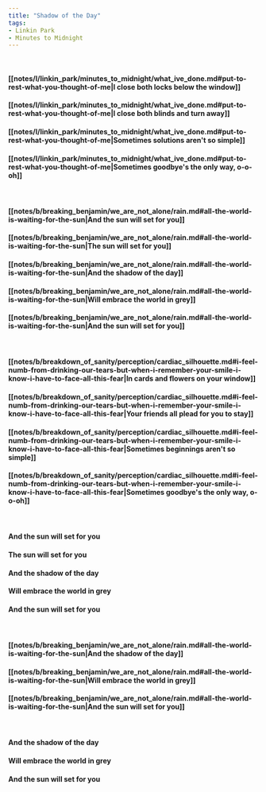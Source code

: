 ```yaml
---
title: "Shadow of the Day"
tags:
- Linkin Park
- Minutes to Midnight
---
```

&nbsp;
#### [[notes/l/linkin_park/minutes_to_midnight/what_ive_done.md#put-to-rest-what-you-thought-of-me|I close both locks below the window]]
#### [[notes/l/linkin_park/minutes_to_midnight/what_ive_done.md#put-to-rest-what-you-thought-of-me|I close both blinds and turn away]]
#### [[notes/l/linkin_park/minutes_to_midnight/what_ive_done.md#put-to-rest-what-you-thought-of-me|Sometimes solutions aren't so simple]]
#### [[notes/l/linkin_park/minutes_to_midnight/what_ive_done.md#put-to-rest-what-you-thought-of-me|Sometimes goodbye's the only way, o-o-oh]]
&nbsp;
#### [[notes/b/breaking_benjamin/we_are_not_alone/rain.md#all-the-world-is-waiting-for-the-sun|And the sun will set for you]]
#### [[notes/b/breaking_benjamin/we_are_not_alone/rain.md#all-the-world-is-waiting-for-the-sun|The sun will set for you]]
#### [[notes/b/breaking_benjamin/we_are_not_alone/rain.md#all-the-world-is-waiting-for-the-sun|And the shadow of the day]]
#### [[notes/b/breaking_benjamin/we_are_not_alone/rain.md#all-the-world-is-waiting-for-the-sun|Will embrace the world in grey]]
#### [[notes/b/breaking_benjamin/we_are_not_alone/rain.md#all-the-world-is-waiting-for-the-sun|And the sun will set for you]]
&nbsp;
#### [[notes/b/breakdown_of_sanity/perception/cardiac_silhouette.md#i-feel-numb-from-drinking-our-tears-but-when-i-remember-your-smile-i-know-i-have-to-face-all-this-fear|In cards and flowers on your window]]
#### [[notes/b/breakdown_of_sanity/perception/cardiac_silhouette.md#i-feel-numb-from-drinking-our-tears-but-when-i-remember-your-smile-i-know-i-have-to-face-all-this-fear|Your friends all plead for you to stay]]
#### [[notes/b/breakdown_of_sanity/perception/cardiac_silhouette.md#i-feel-numb-from-drinking-our-tears-but-when-i-remember-your-smile-i-know-i-have-to-face-all-this-fear|Sometimes beginnings aren't so simple]]
#### [[notes/b/breakdown_of_sanity/perception/cardiac_silhouette.md#i-feel-numb-from-drinking-our-tears-but-when-i-remember-your-smile-i-know-i-have-to-face-all-this-fear|Sometimes goodbye's the only way, o-o-oh]]
&nbsp;
#### And the sun will set for you
#### The sun will set for you
#### And the shadow of the day
#### Will embrace the world in grey
#### And the sun will set for you
&nbsp;
#### [[notes/b/breaking_benjamin/we_are_not_alone/rain.md#all-the-world-is-waiting-for-the-sun|And the shadow of the day]]
#### [[notes/b/breaking_benjamin/we_are_not_alone/rain.md#all-the-world-is-waiting-for-the-sun|Will embrace the world in grey]]
#### [[notes/b/breaking_benjamin/we_are_not_alone/rain.md#all-the-world-is-waiting-for-the-sun|And the sun will set for you]]
&nbsp;
#### And the shadow of the day
#### Will embrace the world in grey
#### And the sun will set for you
